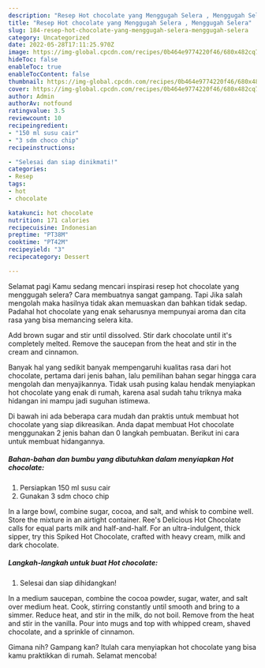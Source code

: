 ```yaml
---
description: "Resep Hot chocolate yang Menggugah Selera , Menggugah Selera"
title: "Resep Hot chocolate yang Menggugah Selera , Menggugah Selera"
slug: 184-resep-hot-chocolate-yang-menggugah-selera-menggugah-selera
category: Uncategorized
date: 2022-05-28T17:11:25.970Z
image: https://img-global.cpcdn.com/recipes/0b464e9774220f46/680x482cq70/hot-chocolate-foto-resep-utama.jpg
hideToc: false
enableToc: true
enableTocContent: false
thumbnail: https://img-global.cpcdn.com/recipes/0b464e9774220f46/680x482cq70/hot-chocolate-foto-resep-utama.jpg
cover: https://img-global.cpcdn.com/recipes/0b464e9774220f46/680x482cq70/hot-chocolate-foto-resep-utama.jpg
author: Admin
authorAv: notfound
ratingvalue: 3.5
reviewcount: 10
recipeingredient:
- "150 ml susu cair"
- "3 sdm choco chip"
recipeinstructions:

- "Selesai dan siap dinikmati!"
categories:
- Resep
tags:
- hot
- chocolate

katakunci: hot chocolate 
nutrition: 171 calories
recipecuisine: Indonesian
preptime: "PT38M"
cooktime: "PT42M"
recipeyield: "3"
recipecategory: Dessert

---
```



Selamat pagi Kamu sedang mencari inspirasi resep hot chocolate yang menggugah selera? Cara membuatnya sangat gampang. Tapi Jika salah mengolah maka hasilnya tidak akan memuaskan dan bahkan tidak sedap. Padahal hot chocolate yang enak seharusnya mempunyai aroma dan cita rasa yang bisa memancing selera kita.


Add brown sugar and stir until dissolved. Stir dark chocolate until it&#39;s completely melted. Remove the saucepan from the heat and stir in the cream and cinnamon.

Banyak hal yang sedikit banyak mempengaruhi kualitas rasa dari hot chocolate, pertama dari jenis bahan, lalu pemilihan bahan segar hingga cara mengolah dan menyajikannya. Tidak usah pusing kalau hendak menyiapkan hot chocolate yang enak di rumah, karena asal sudah tahu triknya maka hidangan ini mampu jadi suguhan istimewa.


Di bawah ini ada beberapa cara mudah dan praktis untuk membuat hot chocolate yang siap dikreasikan. Anda dapat membuat Hot chocolate menggunakan 2 jenis bahan dan 0 langkah pembuatan. Berikut ini cara untuk membuat hidangannya.

<!--inarticleads1-->

##### Bahan-bahan dan bumbu yang dibutuhkan dalam menyiapkan Hot chocolate:

1. Persiapkan 150 ml susu cair
1. Gunakan 3 sdm choco chip


In a large bowl, combine sugar, cocoa, and salt, and whisk to combine well. Store the mixture in an airtight container. Ree&#39;s Delicious Hot Chocolate calls for equal parts milk and half-and-half. For an ultra-indulgent, thick sipper, try this Spiked Hot Chocolate, crafted with heavy cream, milk and dark chocolate. 

<!--inarticleads2-->

##### Langkah-langkah untuk buat Hot chocolate:


1. Selesai dan siap dihidangkan!

In a medium saucepan, combine the cocoa powder, sugar, water, and salt over medium heat. Cook, stirring constantly until smooth and bring to a simmer. Reduce heat, and stir in the milk, do not boil. Remove from the heat and stir in the vanilla. Pour into mugs and top with whipped cream, shaved chocolate, and a sprinkle of cinnamon. 

Gimana nih? Gampang kan? Itulah cara menyiapkan hot chocolate yang bisa kamu praktikkan di rumah. Selamat mencoba!
